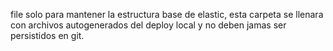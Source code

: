 file solo para mantener la estructura base de elastic, esta carpeta se llenara con archivos autogenerados del deploy local y no deben jamas ser persistidos en git.